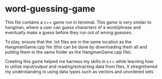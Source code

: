 # word-guessing-game
This file contains a c++ game run in terminal. This game is very similar to hangman, 
where a user can guess characters of a word/phrase and eventually make a guess before 
they run out of wrong guesses.

To play, ensure that the .txt files are in the same location as the HangmanGame.cpp file (this can be done by downloading them all and putting them in the same folder as the HangmanGame.cpp file). 

Creating this game helped me harness my skills in c++ while learning how to utilize input/output and
reading/extracting data from files, It stregnthened my understanding in using data types such as vectors
and unordered sets
